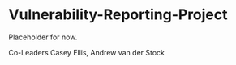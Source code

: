 # Vulnerability-Reporting-Project

Placeholder for now. 

Co-Leaders Casey Ellis, Andrew van der Stock
